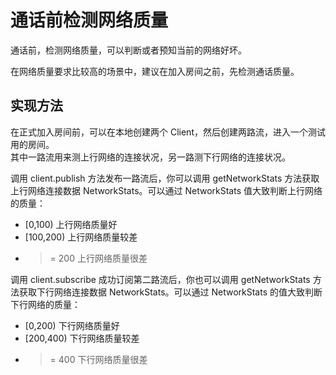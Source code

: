 # 通话前检测网络质量

通话前，检测网络质量，可以判断或者预知当前的网络好坏。

在网络质量要求比较高的场景中，建议在加入房间之前，先检测通话质量。

## 实现方法

在正式加入房间前，可以在本地创建两个 Client，然后创建两路流，进入一个测试用的房间。    
其中一路流用来测上行网络的连接状况，另一路测下行网络的连接状况。    

调用 client.publish 方法发布一路流后，你可以调用 getNetworkStats 方法获取上行网络连接数据 NetworkStats。可以通过 NetworkStats 值大致判断上行网络的质量：
 - [0,100) 上行网络质量好
 - [100,200) 上行网络质量较差
 - >= 200 上行网络质量很差

调用 client.subscribe 成功订阅第二路流后，你也可以调用 getNetworkStats 方法获取下行网络连接数据 NetworkStats。可以通过 NetworkStats 的值大致判断下行网络的质量：
 - [0,200) 下行网络质量好
 - [200,400) 下行网络质量较差
 - >= 400 下行网络质量很差


